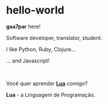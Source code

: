 # hello-world

<p><strong>gaa7par</strong> here!</p>
<p>Software developer, translator, student.</p>
<p>I like Python, Ruby, Clojure...</p>
<p>... and Javascript!</p>
<br />
<p>Você quer aprender <strong><a href="https://www.lua.org/">Lua</a></strong> comigo?</p>
<p><strong>Lua</strong> -  a Linguagem de Programação.</p>
